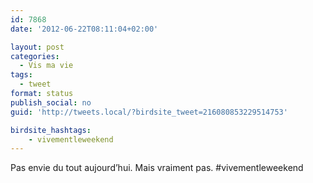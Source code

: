 ```yaml
---
id: 7868
date: '2012-06-22T08:11:04+02:00'

layout: post
categories:
  - Vis ma vie
tags:
  - tweet
format: status
publish_social: no
guid: 'http://tweets.local/?birdsite_tweet=216080853229514753'

birdsite_hashtags:
    - vivementleweekend
---
```


Pas envie du tout aujourd’hui. Mais vraiment pas. #vivementleweekend